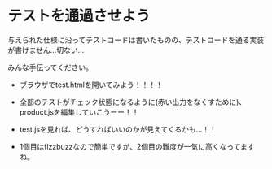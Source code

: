 # テストを通過させよう

与えられた仕様に沿ってテストコードは書いたものの、テストコードを通る実装が書けません…切ない…

みんな手伝ってください。

* ブラウザでtest.htmlを開いてみよう！！！！

* 全部のテストがチェック状態になるように(赤い出力をなくすために)、product.jsを編集していこうーー！！
* test.jsを見れば、どうすればいいのかが見えてくるかも…！！

* 1個目はfizzbuzzなので簡単ですが、2個目の難度が一気に高くなってますね。

